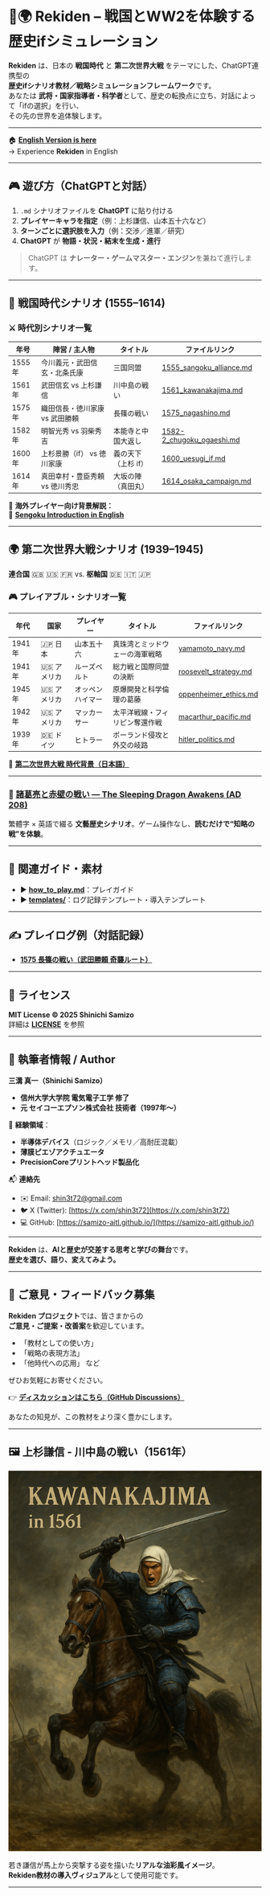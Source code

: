 # 🏯🌍 **Rekiden – 戦国とWW2を体験する歴史ifシミュレーション**

**Rekiden** は、日本の **戦国時代** と **第二次世界大戦** をテーマにした、ChatGPT連携型の  
**歴史ifシナリオ教材／戦略シミュレーションフレームワーク**です。  
あなたは **武将・国家指導者・科学者**として、歴史の転換点に立ち、対話によって「ifの選択」を行い、  
その先の世界を追体験します。

---

🏠 [**English Version is here**](./README_en.md)  
→ Experience **Rekiden** in English

---

## 🎮 **遊び方（ChatGPTと対話）**

1. `.md` シナリオファイルを **ChatGPT** に貼り付ける  
2. **プレイヤーキャラを指定**（例：上杉謙信、山本五十六など）  
3. **ターンごとに選択肢を入力**（例：交渉／進軍／研究）  
4. **ChatGPT** が **物語・状況・結末を生成・進行**

> ChatGPT は **ナレーター・ゲームマスター・エンジン**を兼ねて進行します。

---

## 🏯 **戦国時代シナリオ (1555–1614)**

### ⚔️ **時代別シナリオ一覧**

| **年号** | **陣営 / 主人物**                     | **タイトル**                          | **ファイルリンク** |
|---------|----------------------------------------|--------------------------------------|-------------------|
| 1555年  | 今川義元・武田信玄・北条氏康         | 三国同盟                              | [1555_sangoku_alliance.md](./sengoku/periods/1555_sangoku_alliance.md) |
| 1561年  | 武田信玄 vs 上杉謙信                 | 川中島の戦い                          | [1561_kawanakajima.md](./sengoku/periods/1561_kawanakajima.md) |
| 1575年  | 織田信長・徳川家康 vs 武田勝頼       | 長篠の戦い                            | [1575_nagashino.md](./sengoku/periods/1575_nagashino.md) |
| 1582年  | 明智光秀 vs 羽柴秀吉                 | 本能寺と中国大返し                   | [1582-2_chugoku_ogaeshi.md](./sengoku/periods/1582-2_chugoku_ogaeshi.md) |
| 1600年  | 上杉景勝（if） vs 徳川家康           | 義の天下（上杉 if）                  | [1600_uesugi_if.md](./sengoku/periods/1600_uesugi_if.md) |
| 1614年  | 真田幸村・豊臣秀頼 vs 徳川秀忠       | 大坂の陣（真田丸）                   | [1614_osaka_campaign.md](./sengoku/periods/1614_osaka_campaign.md) |

📘 **海外プレイヤー向け背景解説：**  
📄 [**Sengoku Introduction in English**](./docs/sengoku_intro_en.md)

---

## 🌍 **第二次世界大戦シナリオ (1939–1945)**  
**連合国** 🇬🇧 🇺🇸 🇫🇷 vs. **枢軸国** 🇩🇪 🇮🇹 🇯🇵

### 🎮 **プレイアブル・シナリオ一覧**

| **年代** | **国家**   | **プレイヤー**     | **タイトル**                          | **ファイルリンク** |
|----------|------------|--------------------|---------------------------------------|--------------------|
| 1941年   | 🇯🇵 日本    | 山本五十六          | 真珠湾とミッドウェーの海軍戦略         | [yamamoto_navy.md](./ww2/japan/yamamoto_navy.md) |
| 1941年   | 🇺🇸 アメリカ | ルーズベルト        | 総力戦と国際同盟の決断                 | [roosevelt_strategy.md](./ww2/usa/roosevelt_strategy.md) |
| 1945年   | 🇺🇸 アメリカ | オッペンハイマー    | 原爆開発と科学倫理の葛藤               | [oppenheimer_ethics.md](./ww2/usa/oppenheimer_ethics.md) |
| 1942年   | 🇺🇸 アメリカ | マッカーサー        | 太平洋戦線・フィリピン奪還作戦         | [macarthur_pacific.md](./ww2/usa/macarthur_pacific.md) |
| 1939年   | 🇩🇪 ドイツ   | ヒトラー            | ポーランド侵攻と外交の岐路             | [hitler_politics.md](./ww2/germany/hitler_politics.md) |

📖 [**第二次世界大戦 時代背景（日本語）**](./ww2/ww2_overview.md)

---

### 🐉 [**諸葛亮と赤壁の戦い — The Sleeping Dragon Awakens (AD 208)**](./three_kingdoms/red_cliffs_en.md)  
繁體字 × 英語で綴る **文藝歴史シナリオ**。ゲーム操作なし、**読むだけで“知略の戦”を体験**。

---

## 📘 **関連ガイド・素材**

- ▶︎ [**how_to_play.md**](./docs/how_to_play.md)：プレイガイド  
- ▶︎ [**templates/**](./templates/)：ログ記録テンプレート・導入テンプレート

---

## ✍️ **プレイログ例（対話記録）**

- [**1575 長篠の戦い（武田勝頼 奇襲ルート）**](./templates/1575_katsuyori_if_user001.md)

---

## 📜 **ライセンス**

**MIT License © 2025 Shinichi Samizo**  
詳細は [**LICENSE**](./LICENSE) を参照

---

## 👤 **執筆者情報 / Author**

**三溝 真一（Shinichi Samizo）**  
- **信州大学大学院 電気電子工学 修了**  
- **元 セイコーエプソン株式会社 技術者（1997年〜）**

📌 **経験領域**：  
- **半導体デバイス**（ロジック／メモリ／高耐圧混載）  
- **薄膜ピエゾアクチュエータ**  
- **PrecisionCoreプリントヘッド製品化**

📬 **連絡先**  
- ✉️ Email: [shin3t72@gmail.com](mailto:shin3t72@gmail.com)  
- 🐦 X (Twitter): [https://x.com/shin3t72](https://x.com/shin3t72)  
- 💻 GitHub: [https://samizo-aitl.github.io/](https://samizo-aitl.github.io/)

---

**Rekiden** は、**AIと歴史が交差する思考と学びの舞台**です。  
**歴史を選び、語り、変えてみよう。**

---

## 💬 **ご意見・フィードバック募集**

**Rekiden プロジェクト**では、皆さまからの  
**ご意見・ご提案・改善案**を歓迎しています。

- 「教材としての使い方」  
- 「戦略の表現方法」  
- 「他時代への応用」 など

ぜひお気軽にお寄せください。

👉 [**ディスカッションはこちら（GitHub Discussions）**](https://github.com/Samizo-AITL/Rekiden/discussions)

あなたの知見が、この教材をより深く豊かにします。

---

## 🖼️ **上杉謙信 - 川中島の戦い（1561年）**

![上杉謙信 川中島の戦い](./Uesugi_Kenshin_Kawanakajima_1561.png)

若き謙信が馬上から突撃する姿を描いた**リアルな油彩風イメージ**。  
**Rekiden教材の導入ヴィジュアル**として使用可能です。

---
